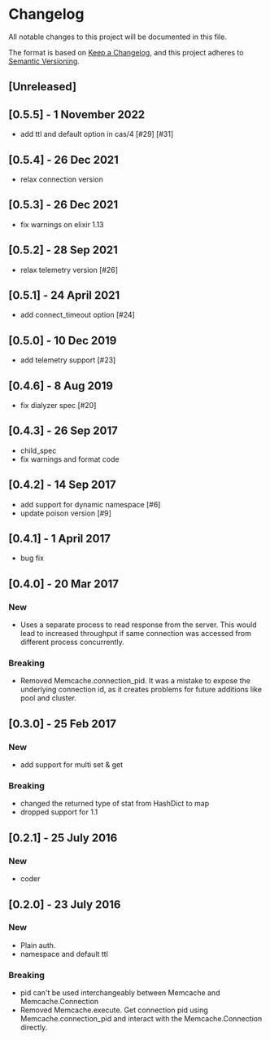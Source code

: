 # Changelog

All notable changes to this project will be documented in this file.

The format is based on [Keep a Changelog](https://keepachangelog.com/en/1.0.0/),
and this project adheres to [Semantic Versioning](https://semver.org/spec/v2.0.0.html).

## [Unreleased]

## [0.5.5] - 1 November 2022

- add ttl and default option in cas/4 [#29]  [#31]

## [0.5.4] - 26 Dec 2021

- relax connection version

## [0.5.3] - 26 Dec 2021

- fix warnings on elixir 1.13

## [0.5.2] - 28 Sep 2021

- relax telemetry version [#26]

## [0.5.1] - 24 April 2021

- add connect_timeout option [#24]

## [0.5.0] - 10 Dec 2019

- add telemetry support [#23]

## [0.4.6] - 8 Aug 2019

- fix dialyzer spec [#20]

## [0.4.3] - 26 Sep 2017

- child_spec
- fix warnings and format code

## [0.4.2] - 14 Sep 2017

- add support for dynamic namespace [#6]
- update poison version [#9]

## [0.4.1] - 1 April 2017

- bug fix

## [0.4.0] - 20 Mar 2017

### New
- Uses a separate process to read response from the server. This would
  lead to increased throughput if same connection was accessed from
  different process concurrently.

### Breaking
- Removed Memcache.connection_pid. It was a mistake to expose the
  underlying connection id, as it creates problems for future
  additions like pool and cluster.

## [0.3.0] - 25 Feb 2017

### New
- add support for multi set & get

### Breaking
- changed the returned type of stat from HashDict to map
- dropped support for 1.1

## [0.2.1] - 25 July 2016

### New
- coder

## [0.2.0] - 23 July 2016

### New
- Plain auth.
- namespace and default ttl

### Breaking
- pid can't be used interchangeably between Memcache and
  Memcache.Connection
- Removed Memcache.execute. Get connection pid using
  Memcache.connection_pid and interact with the Memcache.Connection
  directly.
